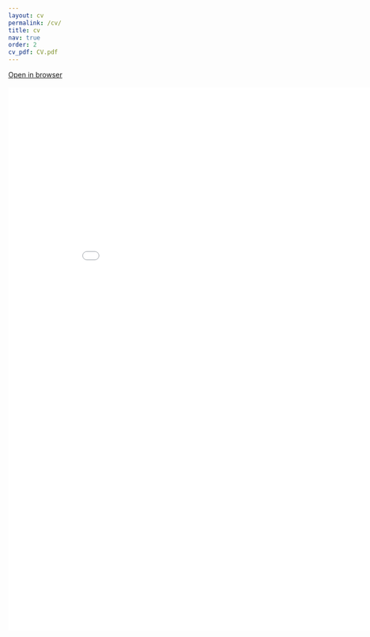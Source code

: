 ```yaml
---
layout: cv
permalink: /cv/
title: cv
nav: true
order: 2
cv_pdf: CV.pdf
---
```


<a href="/assets/pdf/CV.pdf">Open in browser</a>
<br> <br>
<embed src="/assets/pdf/CV.pdf" width="900" height="1100" type="application/pdf">
